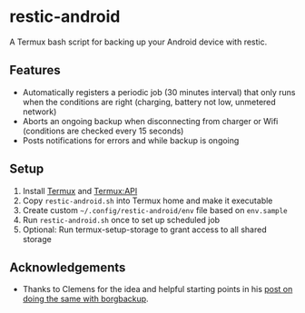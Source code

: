 # restic-android

A Termux bash script for backing up your Android device with restic.

## Features
 * Automatically registers a periodic job (30 minutes interval) that only runs when the conditions
   are right (charging, battery not low, unmetered network)
 * Aborts an ongoing backup when disconnecting from charger or Wifi (conditions are checked every 15
   seconds)
 * Posts notifications for errors and while backup is ongoing

## Setup

 1. Install [Termux](https://f-droid.org/en/packages/com.termux/) and [Termux:API](https://f-droid.org/en/packages/com.termux.api/)
 2. Copy `restic-android.sh` into Termux home and make it executable
 3. Create custom `~/.config/restic-android/env` file based on `env.sample`
 4. Run `restic-android.sh` once to set up scheduled job
 5. Optional: Run termux-setup-storage to grant access to all shared storage

## Acknowledgements

 * Thanks to Clemens for the idea and helpful starting points in his [post on doing the same with
   borgbackup](https://neverpanic.de/blog/2022/01/25/backing-up-your-android-phone-with-borgbackup/).
